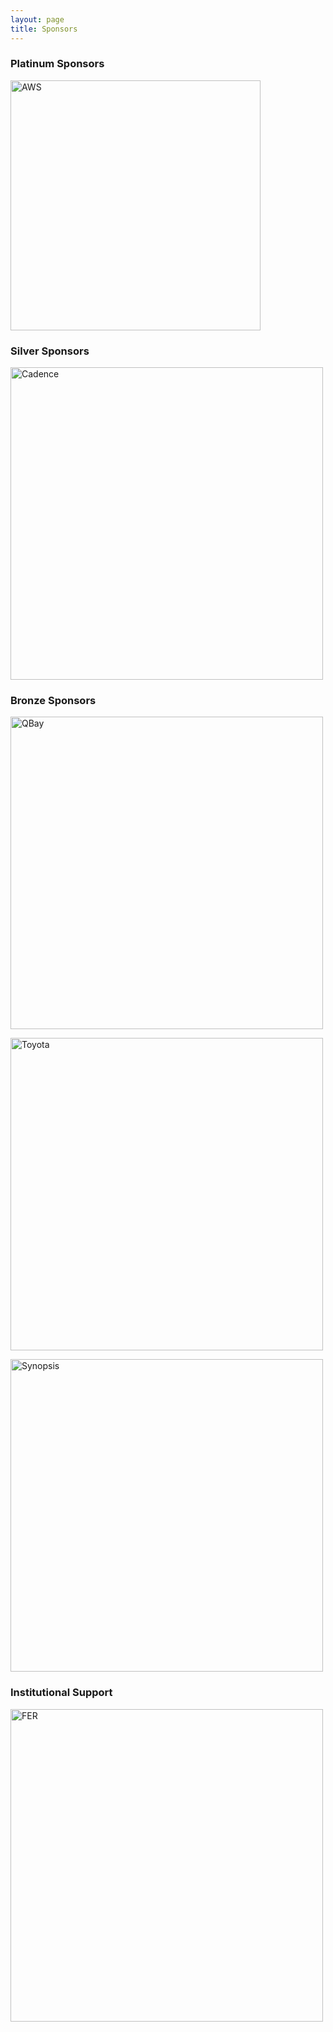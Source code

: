 ```yaml
---
layout: page
title: Sponsors
---
```

### Platinum Sponsors
[<img src="https://conferences.i-cav.org/2025/assets/img/aws_logo.png" alt="AWS" width="400" class="center">](https://aws.amazon.com/) <br>

### Silver Sponsors
[<img src="https://conferences.i-cav.org/2025/assets/img/Cadence_Logo_Red_185_Reg.png" alt="Cadence" width="500" class="center">](https://www.cadence.com/en_US/home.html) <br>

### Bronze Sponsors
[<img src="https://conferences.i-cav.org/2025/assets/img/Logo-QBayLogic.png" alt="QBay" width="500" class="center">](https://qbaylogic.com/about-us/) <br>

[<img src="https://conferences.i-cav.org/2025/assets/img/toyota.png" alt="Toyota" width="500" class="center">](https://www.toyota.com/)

[<img src="https://conferences.i-cav.org/2025/assets/img/Synopsis_color.jpg" alt="Synopsis" width="500" class="center">](https://www.synopsys.com/) <br>

### Institutional Support
[<img src="https://conferences.i-cav.org/2025/assets/img/FER_logo_3-1_university.png" alt="FER" width="500" class="center">](https://www.fer.unizg.hr/)
